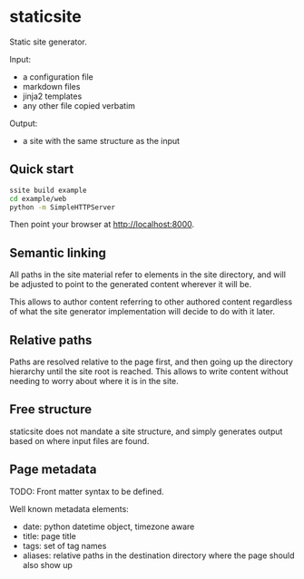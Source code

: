 # staticsite

Static site generator.

Input:
 - a configuration file
 - markdown files
 - jinja2 templates
 - any other file copied verbatim

Output:
 - a site with the same structure as the input


## Quick start

```bash
ssite build example
cd example/web
python -m SimpleHTTPServer
```

Then point your browser at <http://localhost:8000>.

## Semantic linking

All paths in the site material refer to elements in the site directory, and
will be adjusted to point to the generated content wherever it will be.

This allows to author content referring to other authored content regardless of
what the site generator implementation will decide to do with it later.


## Relative paths

Paths are resolved relative to the page first, and then going up the directory
hierarchy until the site root is reached. This allows to write content without
needing to worry about where it is in the site.


## Free structure

staticsite does not mandate a site structure, and simply generates output based
on where input files are found.


## Page metadata

TODO: Front matter syntax to be defined.

Well known metadata elements:

 - date: python datetime object, timezone aware
 - title: page title
 - tags: set of tag names
 - aliases: relative paths in the destination directory where the page should
   also show up
